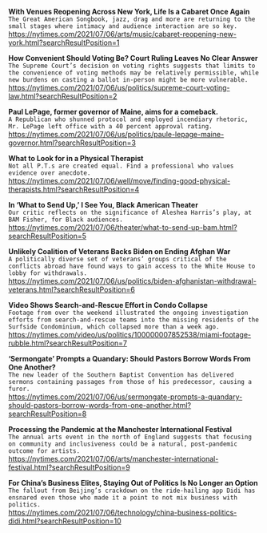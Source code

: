 **With Venues Reopening Across New York, Life Is a Cabaret Once Again**\
`The Great American Songbook, jazz, drag and more are returning to the small stages where intimacy and audience interaction are so key.`\
https://nytimes.com/2021/07/06/arts/music/cabaret-reopening-new-york.html?searchResultPosition=1

**How Convenient Should Voting Be? Court Ruling Leaves No Clear Answer**\
`The Supreme Court’s decision on voting rights suggests that limits to the convenience of voting methods may be relatively permissible, while new burdens on casting a ballot in-person might be more vulnerable.`\
https://nytimes.com/2021/07/06/us/politics/supreme-court-voting-law.html?searchResultPosition=2

**Paul LePage, former governor of Maine, aims for a comeback.**\
`A Republican who shunned protocol and employed incendiary rhetoric, Mr. LePage left office with a 40 percent approval rating.`\
https://nytimes.com/2021/07/06/us/politics/paule-lepage-maine-governor.html?searchResultPosition=3

**What to Look for in a Physical Therapist**\
`Not all P.T.s are created equal. Find a professional who values evidence over anecdote.`\
https://nytimes.com/2021/07/06/well/move/finding-good-physical-therapists.html?searchResultPosition=4

**In ‘What to Send Up,’ I See You, Black American Theater**\
`Our critic reflects on the significance of Aleshea Harris’s play, at BAM Fisher, for Black audiences.`\
https://nytimes.com/2021/07/06/theater/what-to-send-up-bam.html?searchResultPosition=5

**Unlikely Coalition of Veterans Backs Biden on Ending Afghan War**\
`A politically diverse set of veterans’ groups critical of the conflicts abroad have found ways to gain access to the White House to lobby for withdrawals.`\
https://nytimes.com/2021/07/06/us/politics/biden-afghanistan-withdrawal-veterans.html?searchResultPosition=6

**Video Shows Search-and-Rescue Effort in Condo Collapse**\
`Footage from over the weekend illustrated the ongoing investigation efforts from search-and-rescue teams into the missing residents of the Surfside Condominium, which collapsed more than a week ago.`\
https://nytimes.com/video/us/politics/100000007852538/miami-footage-rubble.html?searchResultPosition=7

**‘Sermongate’ Prompts a Quandary: Should Pastors Borrow Words From One Another?**\
`The new leader of the Southern Baptist Convention has delivered sermons containing passages from those of his predecessor, causing a furor.`\
https://nytimes.com/2021/07/06/us/sermongate-prompts-a-quandary-should-pastors-borrow-words-from-one-another.html?searchResultPosition=8

**Processing the Pandemic at the Manchester International Festival**\
`The annual arts event in the north of England suggests that focusing on community and inclusiveness could be a natural, post-pandemic outcome for artists.`\
https://nytimes.com/2021/07/06/arts/manchester-international-festival.html?searchResultPosition=9

**For China’s Business Elites, Staying Out of Politics Is No Longer an Option**\
`The fallout from Beijing’s crackdown on the ride-hailing app Didi has ensnared even those who made it a point to not mix business with politics.`\
https://nytimes.com/2021/07/06/technology/china-business-politics-didi.html?searchResultPosition=10

